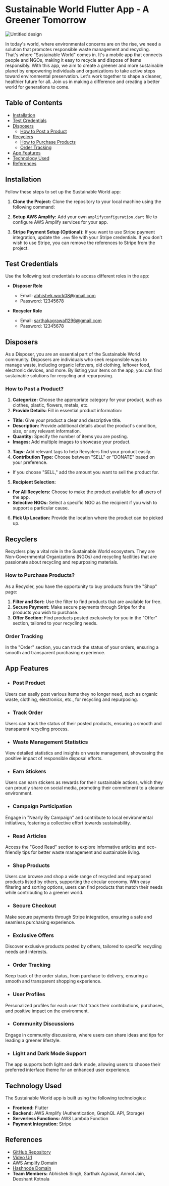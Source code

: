 # Sustainable World Flutter App - A Greener Tomorrow

![Untitled design](https://github.com/abhishek-900/AWS-Amplify-Sustainable-World/assets/45100807/548bf1b4-62cb-4b5e-a377-989914cbe085)

In today's world, where environmental concerns are on the rise, we need a solution that promotes responsible waste management and recycling. That's where "Sustainable World" comes in. It's a mobile app that connects people and NGOs, making it easy to recycle and dispose of items responsibly. With this app, we aim to create a greener and more sustainable planet by empowering individuals and organizations to take active steps toward environmental preservation. Let's work together to shape a cleaner, healthier future for all. Join us in making a difference and creating a better world for generations to come.

## Table of Contents
- [Installation](#installation)
- [Test Credentials](#test-credentials)
- [Disposers](#disposers)
  - [How to Post a Product](#how-to-post-a-product)
- [Recyclers](#recyclers)
  - [How to Purchase Products](#how-to-purchase-products)
  - [Order Tracking](#order-tracking)
- [App Features](#app-features)
- [Technology Used](#technology-used)
- [References](#references)

## Installation
Follow these steps to set up the Sustainable World app:

1. **Clone the Project:** Clone the repository to your local machine using the following command:

2. **Setup AWS Amplify:** Add your own `amplifyconfiguration.dart` file to configure AWS Amplify services for your app.

3. **Stripe Payment Setup (Optional):** If you want to use Stripe payment integration, update the `.env` file with your Stripe credentials. If you don't wish to use Stripe, you can remove the references to Stripe from the project.

## Test Credentials
Use the following test credentials to access different roles in the app:

- **Disposer Role**
  - Email: abhishek.work08@gmail.com
  - Password: 12345678

- **Recycler Role**
  - Email: sarthakagrawal1296@gmail.com
  - Password: 12345678

## Disposers
As a Disposer, you are an essential part of the Sustainable World community. Disposers are individuals who seek responsible ways to manage waste, including organic leftovers, old clothing, leftover food, electronic devices, and more. By listing your items on the app, you can find sustainable solutions for recycling and repurposing.

### How to Post a Product?
1. **Categorize:** Choose the appropriate category for your product, such as clothes, plastic, flowers, metals, etc.
2. **Provide Details:** Fill in essential product information:
- **Title:** Give your product a clear and descriptive title.
- **Description:** Provide additional details about the product's condition, size, or any relevant information.
- **Quantity:** Specify the number of items you are posting.
- **Images:** Add multiple images to showcase your product.
3. **Tags:** Add relevant tags to help Recyclers find your product easily.
4. **Contribution Type:** Choose between "SELL" or "DONATE" based on your preference.
- If you choose "SELL," add the amount you want to sell the product for.
5. **Recipient Selection:**
- **For All Recyclers:** Choose to make the product available for all users of the app.
- **Selective NGOs:** Select a specific NGO as the recipient if you wish to support a particular cause.
6. **Pick Up Location:** Provide the location where the product can be picked up.

## Recyclers
Recyclers play a vital role in the Sustainable World ecosystem. They are Non-Governmental Organizations (NGOs) and recycling facilities that are passionate about recycling and repurposing materials.

### How to Purchase Products?
As a Recycler, you have the opportunity to buy products from the "Shop" page:

1. **Filter and Sort:** Use the filter to find products that are available for free.
2. **Secure Payment:** Make secure payments through Stripe for the products you wish to purchase.
3. **Offer Section:** Find products posted exclusively for you in the "Offer" section, tailored to your recycling needs.

### Order Tracking
In the "Order" section, you can track the status of your orders, ensuring a smooth and transparent purchasing experience.

## App Features
- ### Post Product
Users can easily post various items they no longer need, such as organic waste, clothing, electronics, etc., for recycling and repurposing.
- ### Track Order
Users can track the status of their posted products, ensuring a smooth and transparent recycling process.
- ### Waste Management Statistics
View detailed statistics and insights on waste management, showcasing the positive impact of responsible disposal efforts.
- ### Earn Stickers
Users can earn stickers as rewards for their sustainable actions, which they can proudly share on social media, promoting their commitment to a cleaner environment.
- ### Campaign Participation
Engage in "Nearly By Campaign" and contribute to local environmental initiatives, fostering a collective effort towards sustainability.
- ### Read Articles
Access the "Good Read" section to explore informative articles and eco-friendly tips for better waste management and sustainable living.
- ### Shop Products
Users can browse and shop a wide range of recycled and repurposed products listed by others, supporting the circular economy. With easy filtering and sorting options, users can find products that match their needs while contributing to a greener world.
- ### Secure Checkout
Make secure payments through Stripe integration, ensuring a safe and seamless purchasing experience.
- ### Exclusive Offers
Discover exclusive products posted by others, tailored to specific recycling needs and interests.
- ### Order Tracking
Keep track of the order status, from purchase to delivery, ensuring a smooth and transparent shopping experience.
- ### User Profiles
Personalized profiles for each user that track their contributions, purchases, and positive impact on the environment.
- ### Community Discussions
Engage in community discussions, where users can share ideas and tips for leading a greener lifestyle.
- ### Light and Dark Mode Support
The app supports both light and dark mode, allowing users to choose their preferred interface theme for an enhanced user experience.

## Technology Used
The Sustainable World app is built using the following technologies:
- **Frontend:** Flutter
- **Backend:** AWS Amplify (Authentication, GraphQL API, Storage)
- **Serverless Functions:** AWS Lambda Function
- **Payment Integration:** Stripe

## References
- [GitHub Repository](https://github.com/abhishek-900/AWS-Amplify-Sustainable-World)
- [Video Url](https://www.sustainableworldapp.com)
- [AWS Amplify Domain](https://346661771235.signin.aws.amazon.com/console)
- [Hashnode Domain](https://makeitsimple.hashnode.dev/)
- **Team Members:** Abhishek Singh, Sarthak Agrawal, Anmol Jain, Deeshant Kotnala


